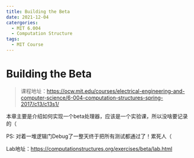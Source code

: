 ```yaml
---
title: Building the Beta
date: 2021-12-04
catergories:
  - MIT 6.004
  - Computation Structure
tags:
  - MIT Course
---
```


# Building the Beta

> 课程地址：https://ocw.mit.edu/courses/electrical-engineering-and-computer-science/6-004-computation-structures-spring-2017/c13/c13s1/

本章主要是介绍如何实现一个beta处理器，应该是一个实验课，所以没啥要记录的（

PS: 对着一堆逻辑门Debug了一整天终于把所有测试都通过了！累死人（

Lab地址：https://computationstructures.org/exercises/beta/lab.html